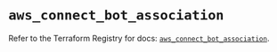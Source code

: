 # `aws_connect_bot_association`

Refer to the Terraform Registry for docs: [`aws_connect_bot_association`](https://registry.terraform.io/providers/hashicorp/aws/5.64.0/docs/resources/connect_bot_association).
